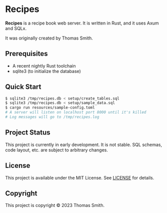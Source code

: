 # Recipes
**Recipes** is a recipe book web server. It is written in Rust, and it uses Axum
and SQLx.

It was originally created by Thomas Smith.

## Prerequisites
- A recent nightly Rust toolchain
- sqlite3 (to initialize the database)

## Quick Start
```sh
$ sqlite3 /tmp/recipes.db < setup/create_tables.sql
$ sqlite3 /tmp/recipes.db < setup/sample_data.sql
$ cargo run resources/sample-config.toml
# A server will listen on localhost port 8000 until it's killed
# Log messages will go to /tmp/recipes.log
```

## Project Status
This project is currently in early development. It is not stable. SQL schemas,
code layout, etc. are subject to arbitrary changes.

## License
This project is available under the MIT License. See [LICENSE](./LICENSE) for
details.

## Copyright
This project is copyright © 2023 Thomas Smith.

